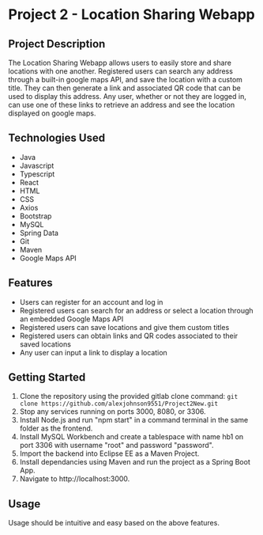 # Project 2 - Location Sharing Webapp

## Project Description

The Location Sharing Webapp allows users to easily store and share locations with one another. Registered users can search any address through a built-in google maps API, and save the location with a custom title. They can then generate a link and associated QR code that can be used to display this address. Any user, whether or not they are logged in, can use one of these links to retrieve an address and see the location displayed on google maps.

## Technologies Used

* Java
* Javascript
* Typescript
* React
* HTML
* CSS
* Axios
* Bootstrap
* MySQL
* Spring Data
* Git
* Maven
* Google Maps API

## Features

* Users can register for an account and log in
* Registered users can search for an address or select a location through an embedded Google Maps API
* Registered users can save locations and give them custom titles
* Registered users can obtain links and QR codes associated to their saved locations
* Any user can input a link to display a location

## Getting Started
   
1) Clone the repository using the provided gitlab clone command: `git clone https://github.com/alexjohnson9551/Project2New.git`
2) Stop any services running on ports 3000, 8080, or 3306.
3) Install Node.js and run "npm start" in a command terminal in the same folder as the frontend.
4) Install MySQL Workbench and create a tablespace with name hb1 on port 3306 with username "root" and password "password".
5) Import the backend into Eclipse EE as a Maven Project.
6) Install dependancies using Maven and run the project as a Spring Boot App.
7) Navigate to http://localhost:3000.

## Usage

Usage should be intuitive and easy based on the above features.
